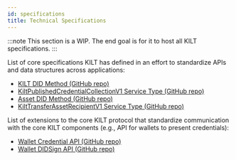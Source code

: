 ```yaml
---
id: specifications
title: Technical Specifications
---
```


:::note
This section is a WIP.
The end goal is for it to host all KILT specifications.
:::

List of core specifications KILT has defined in an effort to standardize APIs and data structures across applications:

- [KILT DID Method (GitHub repo)][kilt-did-method]
- [KiltPublishedCredentialCollectionV1 Service Type (GitHub repo)][kilt-published-credential-collection-v1]
- [Asset DID Method (GitHub repo)][asset-did-method]
- [KiltTransferAssetRecipientV1 Service Type (GitHub repo)][kilt-transfer-asset-receipient-v1]

List of extensions to the core KILT protocol that standardize communication with the core KILT components (e.g., API for wallets to present credentials):

- [Wallet Credential API (GitHub repo)][kilt-wallet-credential-api]
- [Wallet DIDSign API (GitHub repo)][kilt-wallet-didsign-api]

[kilt-did-method]: https://github.com/KILTprotocol/spec-kilt-did
[kilt-published-credential-collection-v1]: https://github.com/KILTprotocol/spec-KiltPublishedCredentialCollectionV1
[asset-did-method]: https://github.com/KILTprotocol/spec-asset-did
[kilt-transfer-asset-receipient-v1]: https://github.com/KILTprotocol/spec-KiltTransferAssetRecipientV1
[kilt-wallet-credential-api]: https://github.com/KILTprotocol/spec-ext-credential-api
[kilt-wallet-didsign-api]: https://github.com/KILTprotocol/spec-ext-didsign-api
